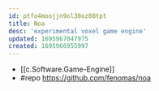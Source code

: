 ```yaml
---
id: ptfo4moojjn9ol30oz08tpt
title: Noa
desc: 'experimental voxel game engine'
updated: 1695967047975
created: 1695966955997
---
```


- [[c.Software.Game-Engine]]
- #repo https://github.com/fenomas/noa